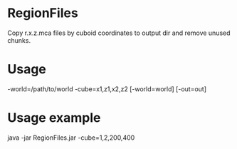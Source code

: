 RegionFiles
===========

Copy r.x.z.mca files by cuboid coordinates to output dir and remove unused chunks.

Usage
=====
-world=/path/to/world -cube=x1,z1,x2,z2 [-world=world] [-out=out]

Usage example
=============
java -jar RegionFiles.jar -cube=1,2,200,400
